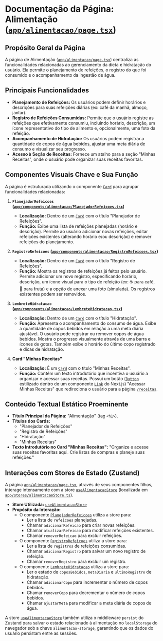 # Documentação da Página: Alimentação ([`app/alimentacao/page.tsx`](app/alimentacao/page.tsx:1))

## Propósito Geral da Página

A página de Alimentação ([`app/alimentacao/page.tsx`](app/alimentacao/page.tsx:1)) centraliza as funcionalidades relacionadas ao gerenciamento da dieta e hidratação do usuário. Ela permite o planejamento de refeições, o registro do que foi consumido e o acompanhamento da ingestão de água.

## Principais Funcionalidades

*   **Planejamento de Refeições:** Os usuários podem definir horários e descrições para suas refeições diárias (ex: café da manhã, almoço, jantar).
*   **Registro de Refeições Consumidas:** Permite que o usuário registre as refeições que efetivamente consumiu, incluindo horário, descrição, um ícone representativo do tipo de alimento e, opcionalmente, uma foto da refeição.
*   **Acompanhamento de Hidratação:** Os usuários podem registrar a quantidade de copos de água bebidos, ajustar uma meta diária de consumo e visualizar seu progresso.
*   **Acesso à Seção de Receitas:** Fornece um atalho para a seção "Minhas Receitas", onde o usuário pode organizar suas receitas favoritas.

## Componentes Visuais Chave e Sua Função

A página é estruturada utilizando o componente [`Card`](app/components/ui/Card.tsx:1) para agrupar funcionalidades relacionadas:

1.  **`PlanejadorRefeicoes` ([`app/components/alimentacao/PlanejadorRefeicoes.tsx`](app/components/alimentacao/PlanejadorRefeicoes.tsx:13))**
    *   **Localização:** Dentro de um [`Card`](app/components/ui/Card.tsx:1) com o título "Planejador de Refeições".
    *   **Função:** Exibe uma lista de refeições planejadas (horário e descrição). Permite ao usuário adicionar novas refeições, editar refeições existentes (alterando horário e/ou descrição) e remover refeições do planejamento.

2.  **`RegistroRefeicoes` ([`app/components/alimentacao/RegistroRefeicoes.tsx`](app/components/alimentacao/RegistroRefeicoes.tsx:18))**
    *   **Localização:** Dentro de um [`Card`](app/components/ui/Card.tsx:1) com o título "Registro de Refeições".
    *   **Função:** Mostra os registros de refeições já feitos pelo usuário. Permite adicionar um novo registro, especificando horário, descrição, um ícone visual para o tipo de refeição (ex: ☕ para café, 🍎 para fruta) e a opção de anexar uma foto (simulada). Os registros existentes podem ser removidos.

3.  **`LembreteHidratacao` ([`app/components/alimentacao/LembreteHidratacao.tsx`](app/components/alimentacao/LembreteHidratacao.tsx:6))**
    *   **Localização:** Dentro de um [`Card`](app/components/ui/Card.tsx:1) com o título "Hidratação".
    *   **Função:** Apresenta o acompanhamento do consumo de água. Exibe a quantidade de copos bebidos em relação a uma meta diária ajustável. O usuário pode registrar ou remover copos de água bebidos. Mostra o progresso visualmente através de uma barra e ícones de gotas. Também exibe o horário do último copo registrado e dicas de hidratação.

4.  **Card "Minhas Receitas"**
    *   **Localização:** É um [`Card`](app/components/ui/Card.tsx:1) com o título "Minhas Receitas".
    *   **Função:** Contém um texto introdutório que incentiva o usuário a organizar e acessar suas receitas. Possui um botão ([`Button`](app/components/ui/Button.tsx:1) estilizado dentro de um componente [`Link`](app/alimentacao/page.tsx:7) do Next.js) "Acessar Minhas Receitas" que redireciona o usuário para a página [`/receitas`](app/receitas/page.tsx:1).

## Conteúdo Textual Estático Proeminente

*   **Título Principal da Página:** "Alimentação" (tag `<h1>`).
*   **Títulos dos Cards:**
    *   "Planejador de Refeições"
    *   "Registro de Refeições"
    *   "Hidratação"
    *   "Minhas Receitas"
*   **Texto Introdutório no Card "Minhas Receitas":** "Organize e acesse suas receitas favoritas aqui. Crie listas de compras e planeje suas refeições."

## Interações com Stores de Estado (Zustand)

A página [`app/alimentacao/page.tsx`](app/alimentacao/page.tsx:1), através de seus componentes filhos, interage intensamente com a store [`useAlimentacaoStore`](app/stores/alimentacaoStore.ts:41) (localizada em [`app/stores/alimentacaoStore.ts`](app/stores/alimentacaoStore.ts:1)).

*   **Store Utilizada:** [`useAlimentacaoStore`](app/stores/alimentacaoStore.ts:41)
*   **Propósito da Interação:**
    *   O componente [`PlanejadorRefeicoes`](app/components/alimentacao/PlanejadorRefeicoes.tsx:13) utiliza a store para:
        *   Ler a lista de `refeicoes` planejadas.
        *   Chamar `adicionarRefeicao` para criar novas refeições.
        *   Chamar `atualizarRefeicao` para modificar refeições existentes.
        *   Chamar `removerRefeicao` para excluir refeições.
    *   O componente [`RegistroRefeicoes`](app/components/alimentacao/RegistroRefeicoes.tsx:18) utiliza a store para:
        *   Ler a lista de `registros` de refeições consumidas.
        *   Chamar `adicionarRegistro` para salvar um novo registro de refeição.
        *   Chamar `removerRegistro` para excluir um registro.
    *   O componente [`LembreteHidratacao`](app/components/alimentacao/LembreteHidratacao.tsx:6) utiliza a store para:
        *   Ler o estado de `coposBebidos`, `metaDiaria` e `ultimoRegistro` de hidratação.
        *   Chamar `adicionarCopo` para incrementar o número de copos bebidos.
        *   Chamar `removerCopo` para decrementar o número de copos bebidos.
        *   Chamar `ajustarMeta` para modificar a meta diária de copos de água.

A store [`useAlimentacaoStore`](app/stores/alimentacaoStore.ts:41) também utiliza o middleware `persist` do Zustand para salvar o estado relacionado à alimentação no `localStorage` do navegador sob a chave `alimentacao-storage`, garantindo que os dados do usuário persistam entre as sessões.